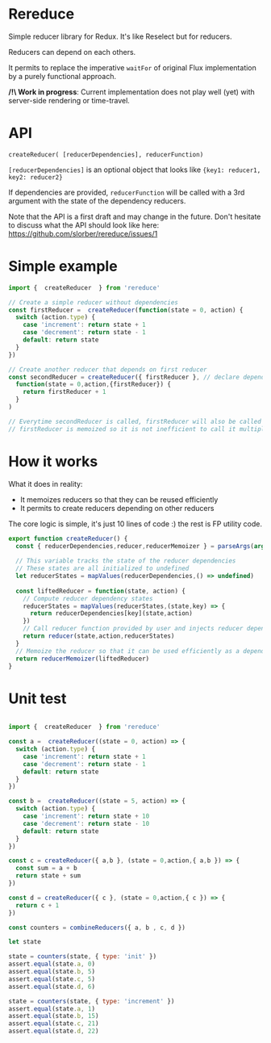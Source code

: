 # Rereduce


Simple reducer library for Redux. It's like Reselect but for reducers. 

Reducers can depend on each others. 

It permits to replace the imperative `waitFor` of original Flux implementation by a purely functional approach.

**/!\\ Work in progress**: Current implementation does not play well (yet) with server-side rendering or time-travel.

# API

`createReducer( [reducerDependencies], reducerFunction)`

`[reducerDependencies]` is an optional object that looks like `{key1: reducer1, key2: reducer2}`

If dependencies are provided, `reducerFunction` will be called with a 3rd argument with the state of the dependency reducers.

Note that the API is a first draft and may change in the future. Don't hesitate to discuss what the API should look like here: https://github.com/slorber/rereduce/issues/1

# Simple example

```javascript
import {  createReducer  } from 'rereduce'

// Create a simple reducer without dependencies
const firstReducer =  createReducer(function(state = 0, action) {
  switch (action.type) {
    case 'increment': return state + 1
    case 'decrement': return state - 1
    default: return state
  }
})

// Create another reducer that depends on first reducer
const secondReducer = createReducer({ firstReducer }, // declare dependency to firstReducer
  function(state = 0,action,{firstReducer}) {
    return firstReducer + 1
  }
)

// Everytime secondReducer is called, firstReducer will also be called
// firstReducer is memoized so it is not inefficient to call it multiple times
```



# How it works

What it does in reality:

- It memoizes reducers so that they can be reused efficiently
- It permits to create reducers depending on other reducers

The core logic is simple, it's just 10 lines of code :) the rest is FP utility code. 

```javascript
export function createReducer() {
  const { reducerDependencies,reducer,reducerMemoizer } = parseArgs(arguments)
  
  // This variable tracks the state of the reducer dependencies
  // These states are all initialized to undefined
  let reducerStates = mapValues(reducerDependencies,() => undefined)
  
  const liftedReducer = function(state, action) {
    // Compute reducer dependency states
    reducerStates = mapValues(reducerStates,(state,key) => {
      return reducerDependencies[key](state,action)
    })
    // Call reducer function provided by user and injects reducer dependency states
    return reducer(state,action,reducerStates)
  }
  // Memoize the reducer so that it can be used efficiently as a dependency to other reducers
  return reducerMemoizer(liftedReducer)
}
```

# Unit test

```javascript

import {  createReducer  } from 'rereduce'

const a =  createReducer((state = 0, action) => {
  switch (action.type) {
    case 'increment': return state + 1
    case 'decrement': return state - 1
    default: return state
  }
})

const b =  createReducer((state = 5, action) => {
  switch (action.type) {
    case 'increment': return state + 10
    case 'decrement': return state - 10
    default: return state
  }
})

const c = createReducer({ a,b }, (state = 0,action,{ a,b }) => {
  const sum = a + b
  return state + sum
})

const d = createReducer({ c }, (state = 0,action,{ c }) => {
  return c + 1
})

const counters = combineReducers({ a, b , c, d })

let state

state = counters(state, { type: 'init' })
assert.equal(state.a, 0)
assert.equal(state.b, 5)
assert.equal(state.c, 5)
assert.equal(state.d, 6)

state = counters(state, { type: 'increment' })
assert.equal(state.a, 1)
assert.equal(state.b, 15)
assert.equal(state.c, 21)
assert.equal(state.d, 22)
```



